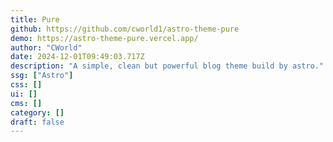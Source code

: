 ```yaml
---
title: Pure
github: https://github.com/cworld1/astro-theme-pure
demo: https://astro-theme-pure.vercel.app/
author: "CWorld"
date: 2024-12-01T09:49:03.717Z
description: "A simple, clean but powerful blog theme build by astro."
ssg: ["Astro"]
css: []
ui: []
cms: []
category: []
draft: false
---
```

